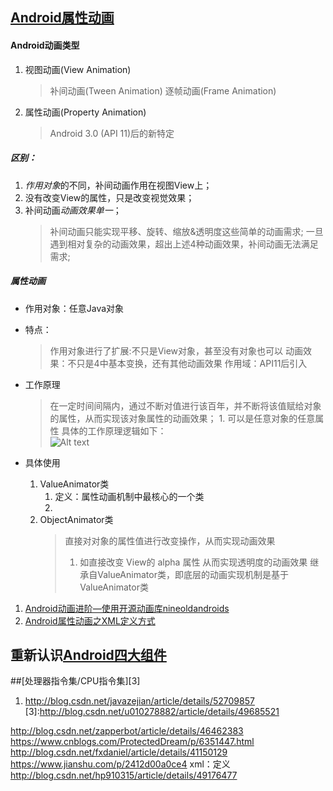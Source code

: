 ## [Android属性动画]
[Android属性动画]:https://www.jianshu.com/p/2412d00a0ce4

#### Android动画类型
1. 视图动画(View Animation)
	> 补间动画(Tween Animation)
	> 逐帧动画(Frame Animation)
2. 属性动画(Property Animation)
	> Android 3.0 (API 11)后的新特定
	
##### 区别：
1. *作用对象*的不同，补间动画作用在视图View上；
2. 没有改变View的属性，只是改变视觉效果；
3. 补间动画*动画效果单一*；
	> 补间动画只能实现平移、旋转、缩放&透明度这些简单的动画需求;
	> 一旦遇到相对复杂的动画效果，超出上述4种动画效果，补间动画无法满足需求;
##### 属性动画
- 作用对象：任意Java对象
- 特点：
	> 作用对象进行了扩展:不只是View对象，甚至没有对象也可以
	> 动画效果：不只是4中基本变换，还有其他动画效果
	> 作用域：API11后引入
- 工作原理			
	> 在一定时间间隔内，通过不断对值进行该百年，并不断将该值赋给对象的属性，从而实现该对象属性的动画效果；
	 	1. 可以是任意对象的任意属性
	> 具体的工作原理逻辑如下：   
	![Alt text](/images/Property_Animation.png)
		
- 具体使用
	1. ValueAnimator类  
		1. 定义：属性动画机制中最核心的一个类		
		2. 
	2. ObjectAnimator类
		> 直接对对象的属性值进行改变操作，从而实现动画效果    
		> 1. 如直接改变 View的 alpha 属性 从而实现透明度的动画效果
		> 继承自ValueAnimator类，即底层的动画实现机制是基于ValueAnimator类
		


1. [Android动画进阶—使用开源动画库nineoldandroids]			
2. [Android属性动画之XML定义方式]


 
[Android动画进阶—使用开源动画库nineoldandroids]:http://blog.csdn.net/singwhatiwanna/article/details/17639987

[Android属性动画之XML定义方式]:http://blog.csdn.net/hp910315/article/details/49176477



## 重新认识[Android四大组件][2]
[2]:https://www.jianshu.com/p/d963c55c3ab9



##[处理器指令集/CPU指令集][3]
1. http://blog.csdn.net/javazejian/article/details/52709857
[3]:http://blog.csdn.net/u010278882/article/details/49685521



http://blog.csdn.net/zapperbot/article/details/46462383
https://www.cnblogs.com/ProtectedDream/p/6351447.html
http://blog.csdn.net/fxdaniel/article/details/41150129
https://www.jianshu.com/p/2412d00a0ce4
xml：定义
http://blog.csdn.net/hp910315/article/details/49176477
